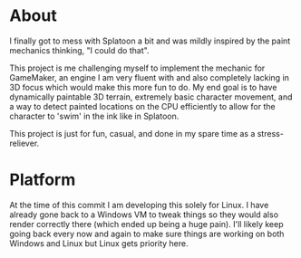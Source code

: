 # About

I finally got to mess with Splatoon a bit and was mildly inspired by the paint mechanics thinking, "I could do that".

This project is me challenging myself to implement the mechanic for GameMaker, an engine I am very fluent with and also completely lacking in 3D focus which would make this more fun to do. My end goal is to have dynamically paintable 3D terrain, extremely basic character movement, and a way to detect painted locations on the CPU efficiently to allow for the character to 'swim' in the ink like in Splatoon.

This project is just for fun, casual, and done in my spare time as a stress-reliever.

# Platform

At the time of this commit I am developing this solely for Linux. I have already gone back to a Windows VM to tweak things so they would also render correctly there (which ended up being a huge pain). I'll likely keep going back every now and again to make sure things are working on both Windows and Linux but Linux gets priority here.
